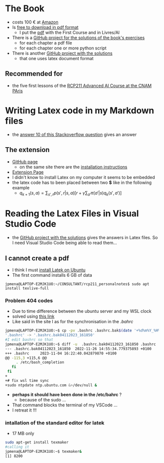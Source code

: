 # The Book
* costs 100 € at [Amazon](https://www.amazon.fr/Reinforcement-Learning-Introduction-Richard-Sutton/dp/0262039249)
* Is [free to download in pdf format](https://www.andrew.cmu.edu/course/10-703/textbook/BartoSutton.pdf)
  * I put the [pdf](https://www.andrew.cmu.edu/course/10-703/textbook/BartoSutton.pdf) with the First Course and in Livres/AI
* There is a [GitHub project for the solutions of the book's exercises](https://github.com/LyWangPX/Reinforcement-Learning-2nd-Edition-by-Sutton-Exercise-Solutions)
  * for each chapter a pdf file
  * for each chapter one or more python script 
* There is another [GitHub project with the solutions](https://github.com/brynhayder/reinforcement_learning_an_introduction/tree/master/exercises/chapters)
  * that one uses latex document format
## Recommended for 
* the five first lessons of the [RCP211 Advanced AI Course at the CNAM PAris](https://formation.cnam.fr/rechercher-par-discipline/intelligence-artificielle-avancee-1132536.kjsp) 

# Writing Latex code in my Markdown files
 * the [answer 10 of this Stackoverflow question](https://stackoverflow.com/questions/65920958/vs-code-latex-syntax-in-markdown) gives an answer
## The extension
* [GitHub page](https://github.com/James-Yu/LaTeX-Workshop)
  * on the same site there are the [installation instructions](https://github.com/James-Yu/LaTeX-Workshop/wiki/Install#installation)
* [Extension Page](https://marketplace.visualstudio.com/items?itemName=James-Yu.latex-workshop)
* I didn't know to install Latex on my computer it seems to be embedded
* the latex code has to been placed between two __$__ like in the following example
  * $q_{k+1}(s, a) = \sum_{s', r} p(s', r | s, a)\left[r + \gamma \sum_{a'} \pi(a'|s)q_k(s', a')\right]$ 

# Reading the Latex Files in Visual Studio Code 

* the [GitHub project with the solutions](https://github.com/brynhayder/reinforcement_learning_an_introduction/tree/master/exercises/chapters) gives the answers in Latex files. So I need Visual Studio Code being able to read them...
## I cannot create a pdf
* I think I must [install Latek on Ubuntu](https://milq.github.io/install-latex-ubuntu-debian/)
* The first command installs 6 GB of data
```
jpmena@LAPTOP-E2MJK1UO:~/CONSULTANT/rcp211_personalnotes$ sudo apt install texlive-full
```
### Problem 404 codes
* Due to time difference between the ubuntu server and my WSL clock
* solved using [this link](https://dev.to/bartr/wsl2-time-sync-1kk7)
* Like said in the site I as for the synchronisation in the _.bahrc_
```bash
jpmena@LAPTOP-E2MJK1UO:~$ cp -pv .bashrc .bashrc.bak$(date '+%d%m%Y_%H%M%S')
'.bashrc' -> '.bashrc.bak04112023_161850'
#I edit bashrc so that
jpmena@LAPTOP-E2MJK1UO:~$ diff -u  .bashrc.bak04112023_161850 .bashrc
--- .bashrc.bak04112023_161850  2022-11-26 14:55:34.779375893 +0100
+++ .bashrc     2023-11-04 16:22:40.042879870 +0100
@@ -115,3 +115,6 @@
     . /etc/bash_completion
   fi
 fi
+
+# fix wsl time sync
+sudo ntpdate ntp.ubuntu.com &>/dev/null &
``` 
* __perhaps it should have been done in the /etc/bahrc__ ?
  * because of the sudo ...
* That command blocks the terminal of my VSCode ...
* I retreat it !!!
### intallation of the standard editor for latek
* 17 MB only
```bash
sudo apt-get install texmaker
#calling it
jpmena@LAPTOP-E2MJK1UO:~$ texmaker&
[1] 8200
```

